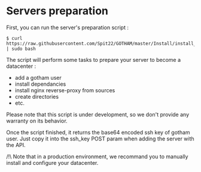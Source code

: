 # Servers preparation

First, you can run the server's preparation script :

```
$ curl https://raw.githubusercontent.com/Spit22/GOTHAM/master/Install/install_server.sh | sudo bash
```

The script will perform some tasks to prepare your server to become a datacenter :
  - add a gotham user
  - install dependancies
  - install nginx reverse-proxy from sources
  - create directories
  - etc.

Please note that this script is under development, so we don't provide any warranty on its behavior.

Once the script finished, it returns the base64 encoded ssh key of gotham user. Just copy it into the ssh_key POST param when adding the server with the API.

/!\ Note that in a production environment, we recommand you to manually install and configure your datacenter.
